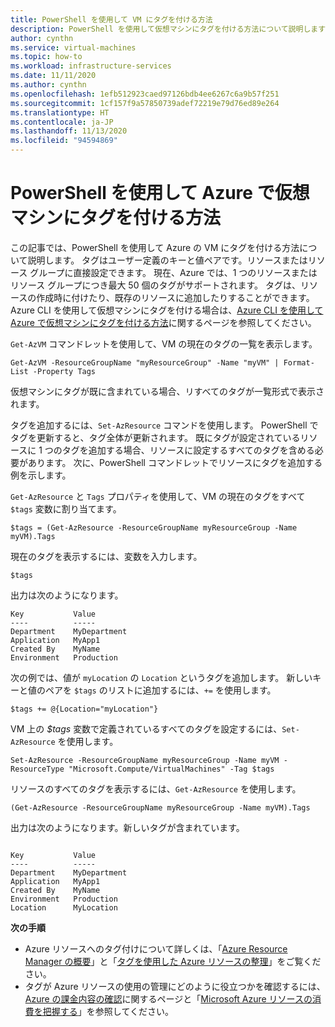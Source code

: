 ```yaml
---
title: PowerShell を使用して VM にタグを付ける方法
description: PowerShell を使用して仮想マシンにタグを付ける方法について説明します
author: cynthn
ms.service: virtual-machines
ms.topic: how-to
ms.workload: infrastructure-services
ms.date: 11/11/2020
ms.author: cynthn
ms.openlocfilehash: 1efb512923caed97126bdb4ee6267c6a9b57f251
ms.sourcegitcommit: 1cf157f9a57850739adef72219e79d76ed89e264
ms.translationtype: HT
ms.contentlocale: ja-JP
ms.lasthandoff: 11/13/2020
ms.locfileid: "94594869"
---
```

# <a name="how-to-tag-a-virtual-machine-in-azure-using-powershell"></a>PowerShell を使用して Azure で仮想マシンにタグを付ける方法

この記事では、PowerShell を使用して Azure の VM にタグを付ける方法について説明します。 タグはユーザー定義のキーと値ペアです。リソースまたはリソース グループに直接設定できます。 現在、Azure では、1 つのリソースまたはリソース グループにつき最大 50 個のタグがサポートされます。 タグは、リソースの作成時に付けたり、既存のリソースに追加したりすることができます。 Azure CLI を使用して仮想マシンにタグを付ける場合は、[Azure CLI を使用して Azure で仮想マシンにタグを付ける方法](tag-cli.md)に関するページを参照してください。


`Get-AzVM` コマンドレットを使用して、VM の現在のタグの一覧を表示します。

```azurepowershell-interactive
Get-AzVM -ResourceGroupName "myResourceGroup" -Name "myVM" | Format-List -Property Tags
```

仮想マシンにタグが既に含まれている場合、リすべてのタグが一覧形式で表示されます。

タグを追加するには、`Set-AzResource` コマンドを使用します。 PowerShell でタグを更新すると、タグ全体が更新されます。 既にタグが設定されているリソースに 1 つのタグを追加する場合、リソースに設定するすべてのタグを含める必要があります。 次に、PowerShell コマンドレットでリソースにタグを追加する例を示します。

`Get-AzResource` と `Tags` プロパティを使用して、VM の現在のタグをすべて `$tags` 変数に割り当てます。

```azurepowershell-interactive
$tags = (Get-AzResource -ResourceGroupName myResourceGroup -Name myVM).Tags
```

現在のタグを表示するには、変数を入力します。

```azurepowershell-interactive
$tags
```

出力は次のようになります。

```output
Key           Value
----          -----
Department    MyDepartment
Application   MyApp1
Created By    MyName
Environment   Production
```

次の例では、値が `myLocation` の `Location` というタグを追加します。 新しいキーと値のペアを `$tags` のリストに追加するには、`+=` を使用します。

```azurepowershell-interactive
$tags += @{Location="myLocation"}
```

VM 上の *$tags* 変数で定義されているすべてのタグを設定するには、`Set-AzResource` を使用します。

```azurepowershell-interactive
Set-AzResource -ResourceGroupName myResourceGroup -Name myVM -ResourceType "Microsoft.Compute/VirtualMachines" -Tag $tags
```

リソースのすべてのタグを表示するには、`Get-AzResource` を使用します。

```azurepowershell-interactive
(Get-AzResource -ResourceGroupName myResourceGroup -Name myVM).Tags

```

出力は次のようになります。新しいタグが含まれています。

```output

Key           Value
----          -----
Department    MyDepartment
Application   MyApp1
Created By    MyName
Environment   Production
Location      MyLocation
```


**次の手順**

- Azure リソースへのタグ付けについて詳しくは、「[Azure Resource Manager の概要](../azure-resource-manager/management/overview.md)」と「[タグを使用した Azure リソースの整理](../azure-resource-manager/management/tag-resources.md)」をご覧ください。
- タグが Azure リソースの使用の管理にどのように役立つかを確認するには、[Azure の課金内容の確認](../cost-management-billing/understand/review-individual-bill.md)に関するページと「[Microsoft Azure リソースの消費を把握する](../cost-management-billing/manage/usage-rate-card-overview.md)」を参照してください。

